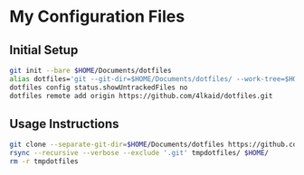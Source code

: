 # My Configuration Files

## Initial Setup

```bash
git init --bare $HOME/Documents/dotfiles
alias dotfiles='git --git-dir=$HOME/Documents/dotfiles/ --work-tree=$HOME'
dotfiles config status.showUntrackedFiles no
dotfiles remote add origin https://github.com/4lkaid/dotfiles.git
```

## Usage Instructions

```bash
git clone --separate-git-dir=$HOME/Documents/dotfiles https://github.com/4lkaid/dotfiles.git tmpdotfiles
rsync --recursive --verbose --exclude '.git' tmpdotfiles/ $HOME/
rm -r tmpdotfiles
```
